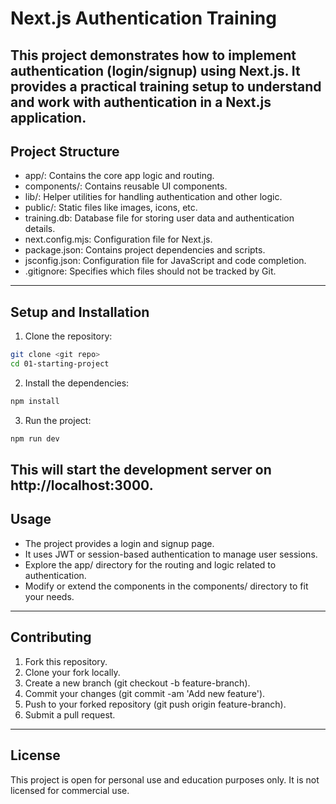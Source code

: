 # Next.js Authentication Training

This project demonstrates how to implement authentication (login/signup) using Next.js. It provides a practical training setup to understand and work with authentication in a Next.js application.
---
## Project Structure
- app/: Contains the core app logic and routing.
- components/: Contains reusable UI components.
- lib/: Helper utilities for handling authentication and other logic.
- public/: Static files like images, icons, etc.
- training.db: Database file for storing user data and authentication details.
- next.config.mjs: Configuration file for Next.js.
- package.json: Contains project dependencies and scripts.
- jsconfig.json: Configuration file for JavaScript and code completion.
- .gitignore: Specifies which files should not be tracked by Git.
---
## Setup and Installation
1. Clone the repository:
```bash
git clone <git repo>
cd 01-starting-project
```
2. Install the dependencies:
```bash
npm install
```
3. Run the project:
```bash
npm run dev
```
This will start the development server on http://localhost:3000.
---
## Usage
- The project provides a login and signup page.
- It uses JWT or session-based authentication to manage user sessions.
- Explore the app/ directory for the routing and logic related to authentication.
- Modify or extend the components in the components/ directory to fit your needs.
---
## Contributing
1. Fork this repository.
2. Clone your fork locally.
3. Create a new branch (git checkout -b feature-branch).
4. Commit your changes (git commit -am 'Add new feature').
5. Push to your forked repository (git push origin feature-branch).
6. Submit a pull request.
---
## License
This project is open for personal use and education purposes only. It is not licensed for commercial use.


